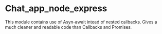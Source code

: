 # Chat_app_node_express
This module contains use of Asyn-await intead of nested callbacks.
Gives a much cleaner and readable code than Callbacks and Promises.

